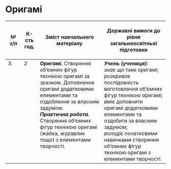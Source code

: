 # Оригамі

<table>
<thead>
  <tr>
    <th width="10%" align="center"><p>№ з/п</p></td>
    <th width="10%" align="center"><p>К-сть год.</p></td>
    <th width="40%" align="center"><p>Зміст навчального матеріалу</p></td>
    <th width="60%" align="center"><p>Державні вимоги до рівня загальноосвітньої підготовки</p></td>
  </tr>
</thead>
<tbody>
  <tr>
    <td width="10%" style="vertical-align:top !important;">
3.</td>
    <td width="10%" style="vertical-align:top !important;">
2</td>
    <td width="40%" style="vertical-align:top !important;">
<b><i>Оригамі.</i></b>  Створення об’ємних фігур технікою оригамі за зразком. Доповнення оригамі додатковими елементами та оздоблення за власним задумом. <br>
<b><i>Практична робота.</i></b> <br>
Створення об’ємних фігур технікою оригамі (жабка, журавлик тощо) з елементами творчості.<br>
</td>
    <td width="60%" style="vertical-align:top !important;">
<i><b>Учень (учениця):</b></i><br>
<i>знає</i> що таке оригамі;<br>
<i>розкриває</i> послідовність виготовлення об’ємних фігур технікою оригамі;<br>
<i>вміє</i> доповнити оригамі додатковими елементами та оздобити за власним задумом;<br>
<i>володіє</i> початковими навичками створення об’ємних фігур технікою оригамі з елементами творчості.<br>
</td>
  </tr>
</tbody>
</table>